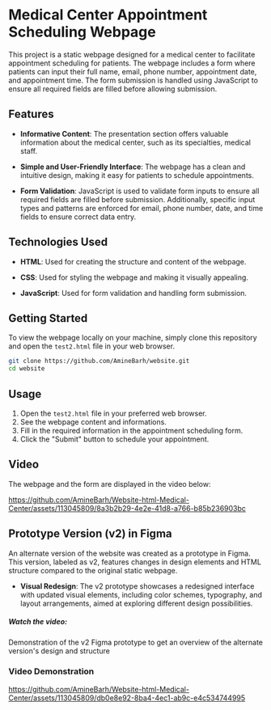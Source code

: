 # Medical Center Appointment Scheduling Webpage

This project is a static webpage designed for a medical center to facilitate appointment scheduling for patients. The webpage includes a form where patients can input their full name, email, phone number, appointment date, and appointment time. The form submission is handled using JavaScript to ensure all required fields are filled before allowing submission.

## Features

- **Informative Content**: The presentation section offers valuable information about the medical center, such as its specialties, medical staff.

- **Simple and User-Friendly Interface**: The webpage has a clean and intuitive design, making it easy for patients to schedule appointments.
  
- **Form Validation**: JavaScript is used to validate form inputs to ensure all required fields are filled before submission. Additionally, specific input types and patterns are enforced for email, phone number, date, and time fields to ensure correct data entry.

## Technologies Used

- **HTML**: Used for creating the structure and content of the webpage.

- **CSS**: Used for styling the webpage and making it visually appealing.

- **JavaScript**: Used for form validation and handling form submission.

## Getting Started

To view the webpage locally on your machine, simply clone this repository and open the `test2.html` file in your web browser.

```bash
git clone https://github.com/AmineBarh/website.git
cd website
```


## Usage

1. Open the `test2.html` file in your preferred web browser.
2. See the webpage content and informations.
3. Fill in the required information in the appointment scheduling form.
4. Click the "Submit" button to schedule your appointment.


## Video

The webpage and the form are displayed in the video below:

https://github.com/AmineBarh/Website-html-Medical-Center/assets/113045809/8a3b2b29-4e2e-41d8-a766-b85b236903bc


## Prototype Version (v2) in Figma

An alternate version of the website was created as a prototype in Figma. This version, labeled as v2, features changes in design elements and HTML structure compared to the original static webpage.

- **Visual Redesign**: The v2 prototype showcases a redesigned interface with updated visual elements, including color schemes, typography, and layout arrangements, aimed at exploring different design possibilities.

 ##### Watch the video: 
 
 Demonstration of the v2 Figma prototype to get an overview of the alternate version's design and structure
 
### Video Demonstration



https://github.com/AmineBarh/Website-html-Medical-Center/assets/113045809/db0e8e92-8ba4-4ec1-ab9c-e4c534744995

